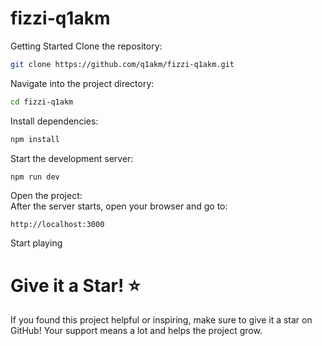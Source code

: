 # fizzi-q1akm


Getting Started
Clone the repository:

```bash
git clone https://github.com/q1akm/fizzi-q1akm.git
```
Navigate into the project directory:

``` bash
cd fizzi-q1akm
```
Install dependencies:

```bash
npm install
```
Start the development server:

``` bash
npm run dev
```
Open the project: 
<br/>
After the server starts, open your browser and go to:

```arduino
http://localhost:3000
```
Start playing

# Give it a Star! ⭐
If you found this project helpful or inspiring, make sure to give it a star on GitHub! Your support means a lot and helps the project grow.
